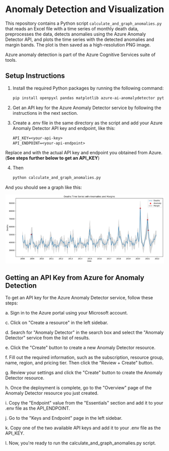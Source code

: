 # Anomaly Detection and Visualization

This repository contains a Python script `calculate_and_graph_anomalies.py` that reads an Excel file with a time series of monthly death data, preprocesses the data, detects anomalies using the Azure Anomaly Detector API, and plots the time series with the detected anomalies and margin bands. The plot is then saved as a high-resolution PNG image.

Azure anomaly detection is part of the Azure Cognitive Services suite of tools.

## Setup Instructions

1. Install the required Python packages by running the following command:
    ```bash
    pip install openpyxl pandas matplotlib azure-ai-anomalydetector python-decouple
    ```
2. Get an API key for the Azure Anomaly Detector service by following the instructions in the next section.

3. Create a .env file in the same directory as the script and add your Azure Anomaly Detector API key and endpoint, like this:

    ```
    API_KEY=<your-api-key>
    API_ENDPOINT=<your-api-endpoint>
    ```

Replace <your-api-key> and <your-api-endpoint> with the actual API key and endpoint you obtained from Azure. (**See steps further below to get an API_KEY**)


4. Then 
    ```bash
    python calculate_and_graph_anomalies.py
    ```

And you should see a graph like this:

![A graph showing the output of the anomaly detector](docs/example.png)



## Getting an API Key from Azure for Anomaly Detection

To get an API key for the Azure Anomaly Detector service, follow these steps:

a. Sign in to the Azure portal using your Microsoft account.

c. Click on "Create a resource" in the left sidebar.

d. Search for "Anomaly Detector" in the search box and select the "Anomaly Detector" service from the list of results.

e. Click the "Create" button to create a new Anomaly Detector resource.

f. Fill out the required information, such as the subscription, resource group, name, region, and pricing tier. Then click the "Review + Create" button.

g. Review your settings and click the "Create" button to create the Anomaly Detector resource.

h. Once the deployment is complete, go to the "Overview" page of the Anomaly Detector resource you just created.

i. Copy the "Endpoint" value from the "Essentials" section and add it to your .env file as the API_ENDPOINT.

j. Go to the "Keys and Endpoint" page in the left sidebar.

k. Copy one of the two available API keys and add it to your .env file as the API_KEY.

l. Now, you're ready to run the calculate_and_graph_anomalies.py script.
